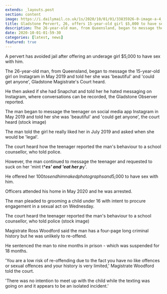 ```yaml
---
extends: _layouts.post
section: content
image: https://i.dailymail.co.uk/1s/2020/10/01/01/33835926-0-image-a-4_1601510945824.jpg 
title: Gladstone Pervert, 26, offers 15-year-old girl $5,000 to have sex with him  
description: The 26-year-old man, from Queensland, began to message the 15-year-old girl on  Instagram in May 2019 and told her she was beautiful and could get anyone, Gladstone Magistrates Court heard. 
date: 2020-10-01-01-59-30 
categories: [latest, news] 
featured: true 
--- 
```

A pervert has avoided jail after offering an underage girl $5,000 to have sex with him.    

The 26-year-old man, from Queensland, began to message the 15-year-old girl on Instagram in May 2019 and told her she was 'beautiful' and 'could get anyone', Gladstone Magistrate's Court heard.

He then asked if she had Snapchat and told her he hated messaging on Instagram, where conversations can be recorded, the Gladstone Observer reported. 

The man began to message the teenager on social media app Instagram in May 2019 and told her she was 'beautiful' and 'could get anyone', the court heard (stock image)

The man told the girl he really liked her in July 2019 and asked when she would be 'legal'.

The court heard how the teenager reported the man's behaviour to a school counsellor, who told police.

However, the man continued to message the teenager and requested to suck on her 'mint t****es' and 'eat her p***y'.

He offered her $100 to send him naked photographs and $5,000 to have sex with him.

Officers attended his home in May 2020 and he was arrested.

The man pleaded to grooming a child under 16 with intent to procure engagement in a sexual act on Wednesday. 

The court heard the teenager reported the man's behaviour to a school counsellor, who told police (stock image)

Magistrate Ross Woodford said the man has a four-page long criminal history but he was unlikely to re-offend. 

He sentenced the man to nine months in prison - which was suspended for 18 months. 

'You are a low risk of re-offending due to the fact you have no like offences or sexual offences and your history is very limited,' Magistrate Woodford told the court.

'There was no intention to meet up with the child while the texting was going on and it appears to be an isolated incident.' 


